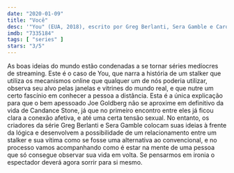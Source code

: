 ```yaml
---
date: "2020-01-09"
title: "Você"
desc: '"You" (EUA, 2018), escrito por Greg Berlanti, Sera Gamble e Caroline Kepnes, com Penn Badgley, Ambyr Childers e Elizabeth Lail.'
imdb: "7335184"
tags: [ "series" ]
stars: "3/5"
---
```

As boas ideias do mundo estão condenadas a se tornar séries medíocres de streaming. Este é o caso de You, que narra a história de um stalker que utiliza os mecanismos online que qualquer um de nós poderia utilizar, observa seu alvo pelas janelas e vitrines do mundo real, e que nutre um certo fascínio em conhecer a pessoa a distância. Esta é a única explicação para que o bem apessoado Joe Goldberg não se aproxime em definitivo da vida de Candance Stone, já que no primeiro encontro entre eles já ficou clara a conexão afetiva, e até uma certa tensão sexual. No entanto, os criadores da série Greg Berlanti e Sera Gamble colocam suas ideias à frente da lógica e desenvolvem a possibilidade de um relacionamento entre um stalker e sua vítima como se fosse uma alternativa ao convencional, e no processo vamos acompanhando como é estar na mente de uma pessoa que só consegue observar sua vida em volta. Se pensarmos em ironia o espectador deverá agora sorrir para si mesmo.
